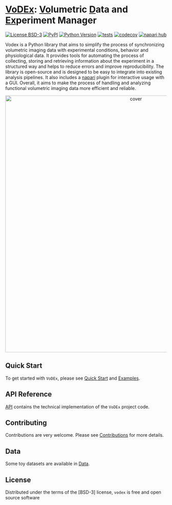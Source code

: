 # <u>VoDEx</u>: <u>Vo</u>lumetric <u>D</u>ata and <u>Ex</u>periment Manager

[![License BSD-3](https://img.shields.io/pypi/l/vodex.svg?color=green)](https://github.com/LemonJust/vodex/raw/main/LICENSE)
[![PyPI](https://img.shields.io/pypi/v/vodex.svg?color=green)](https://pypi.org/project/vodex)
[![Python Version](https://img.shields.io/pypi/pyversions/vodex.svg?color=green)](https://python.org)
[![tests](https://github.com/LemonJust/vodex/workflows/tests/badge.svg)](https://github.com/LemonJust/vodex/actions)
[![codecov](https://codecov.io/gh/LemonJust/vodex/branch/main/graph/badge.svg)](https://codecov.io/gh/LemonJust/vodex)
[![napari hub](https://img.shields.io/endpoint?url=https://api.napari-hub.org/shields/napari-vodex)](https://napari-hub.org/plugins/napari-vodex)

Vodex is a Python library that aims to simplify the process of synchronizing volumetric imaging data with experimental conditions, behavior and physiological data.
It provides tools for automating the process of collecting, storing and retrieving information about the experiment in a structured way and helps to reduce errors and improve reproducibility.
The library is open-source and is designed to be easy to integrate into existing analysis pipelines.
It also includes a [napari](https://napari-hub.org/plugins/napari-vodex) plugin for interactive usage with a GUI.
Overall, it aims to make the process of handling and analyzing functional volumetric imaging data more efficient and reliable.

<p align="center">
  <img src="assets/vodex_infographics.PNG" alt="cover" width="800"/>
</p>

## Quick Start
To get started with `VoDEx`,
please see [Quick Start](https://lemonjust.github.io/vodex/qstart/) and [Examples](https://lemonjust.github.io/vodex/examples/).

## API Reference
[API](https://lemonjust.github.io/vodex/api/) contains the technical implementation of the `VoDEx` project code.

## Contributing

Contributions are very welcome. Please see [Contributions](https://lemonjust.github.io/vodex/contribute/) for more details.

## Data

Some toy datasets are available in [Data](https://lemonjust.github.io/vodex/data/).

## License

Distributed under the terms of the [BSD-3] license,
`vodex` is free and open source software
